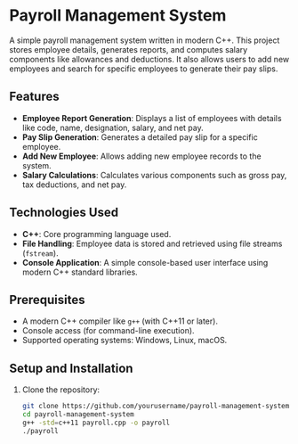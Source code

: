# Payroll Management System

A simple payroll management system written in modern C++. This project stores employee details, generates reports, and computes salary components like allowances and deductions. It also allows users to add new employees and search for specific employees to generate their pay slips.

## Features

- **Employee Report Generation**: Displays a list of employees with details like code, name, designation, salary, and net pay.
- **Pay Slip Generation**: Generates a detailed pay slip for a specific employee.
- **Add New Employee**: Allows adding new employee records to the system.
- **Salary Calculations**: Calculates various components such as gross pay, tax deductions, and net pay.

## Technologies Used

- **C++**: Core programming language used.
- **File Handling**: Employee data is stored and retrieved using file streams (`fstream`).
- **Console Application**: A simple console-based user interface using modern C++ standard libraries.

## Prerequisites

- A modern C++ compiler like `g++` (with C++11 or later).
- Console access (for command-line execution).
- Supported operating systems: Windows, Linux, macOS.

## Setup and Installation

1. Clone the repository:
   ```bash
   git clone https://github.com/yourusername/payroll-management-system.git
   cd payroll-management-system
   g++ -std=c++11 payroll.cpp -o payroll
   ./payroll

